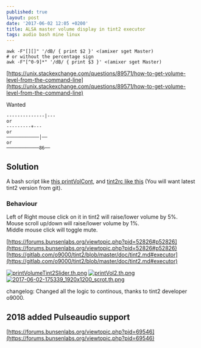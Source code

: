 ```yaml
---
published: true
layout: post
date: '2017-06-02 12:05 +0200'
title: ALSA master volume display in tint2 executor
tags: audio bash mine linux
---
```

    awk -F"[][]" '/dB/ { print $2 }' <(amixer sget Master)
    # or without the percentage sign
    awk -F"[^0-9]*" '/dB/ { print $3 }' <(amixer sget Master)
    
[https://unix.stackexchange.com/questions/89571/how-to-get-volume-level-from-the-command-line](https://unix.stackexchange.com/questions/89571/how-to-get-volume-level-from-the-command-line)

Wanted

    --------------|---
    or
    ---------+---
    or
    ────────────│──
    or
    ────────────86──
    
## Solution

A bash script like [this printVolCont](https://raw.githubusercontent.com/brontosaurusrex/postbang/master/bin/printVolCont), and [tint2rc like this](https://raw.githubusercontent.com/brontosaurusrex/postbang/master/.config/tint2/tint2rc.printVolCont) (You will want latest tint2 version from git).

### Behaviour

Left of Right mouse click on it in tint2 will raise/lower volume by 5%.  
Mouse scroll up/down will raise/lower volume by 1%.  
Middle mouse click will toggle mute.

[https://forums.bunsenlabs.org/viewtopic.php?pid=52826#p52826](https://forums.bunsenlabs.org/viewtopic.php?pid=52826#p52826)  
[https://gitlab.com/o9000/tint2/blob/master/doc/tint2.md#executor](https://gitlab.com/o9000/tint2/blob/master/doc/tint2.md#executor)

[![printVolumeTint2Slider.th.png](https://images.weserv.nl/?url=//cdn.scrot.moe/images/2017/05/31/printVolumeTint2Slider.th.png)](https://images.weserv.nl/?url=//cdn.scrot.moe/images/2017/05/31/printVolumeTint2Slider.png)
[![printVol2.th.png](https://images.weserv.nl/?url=//cdn.scrot.moe/images/2017/05/31/printVol2.th.png)](https://images.weserv.nl/?url=//cdn.scrot.moe/images/2017/05/31/printVol2.png)
[![2017-06-02-175339_1920x1200_scrot.th.png](https://images.weserv.nl/?url=//cdn.scrot.moe/images/2017/06/02/2017-06-02-175339_1920x1200_scrot.th.png)](https://images.weserv.nl/?url=//cdn.scrot.moe/images/2017/06/02/2017-06-02-175339_1920x1200_scrot.png)

changelog: Changed all the logic to continous, thanks to tint2 developer o9000.

## 2018 added Pulseaudio support

[https://forums.bunsenlabs.org/viewtopic.php?pid=69546](https://forums.bunsenlabs.org/viewtopic.php?pid=69546)
